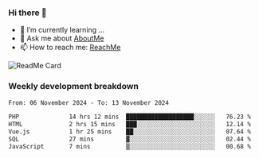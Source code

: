 ### Hi there 👋

- 🌱 I’m currently learning ...
- 💬 Ask me about [AboutMe](https://www.itzcy.com/about)
- 📫 How to reach me: [ReachMe](https://www.itzcy.com/about)

![ReadMe Card](https://github-readme-stats-ten-gilt.vercel.app/api?username=SuperChenYun&show_icons=true&title_color=fff&icon_color=79ff97&text_color=9f9f9f&bg_color=151515&hide_border=true)

### Weekly development breakdown
<!--START_SECTION:waka-->

```txt
From: 06 November 2024 - To: 13 November 2024

PHP              14 hrs 12 mins  ███████████████████░░░░░░   76.23 %
HTML             2 hrs 15 mins   ███░░░░░░░░░░░░░░░░░░░░░░   12.14 %
Vue.js           1 hr 25 mins    ██░░░░░░░░░░░░░░░░░░░░░░░   07.64 %
SQL              27 mins         ▓░░░░░░░░░░░░░░░░░░░░░░░░   02.44 %
JavaScript       7 mins          ▒░░░░░░░░░░░░░░░░░░░░░░░░   00.68 %
```

<!--END_SECTION:waka-->
